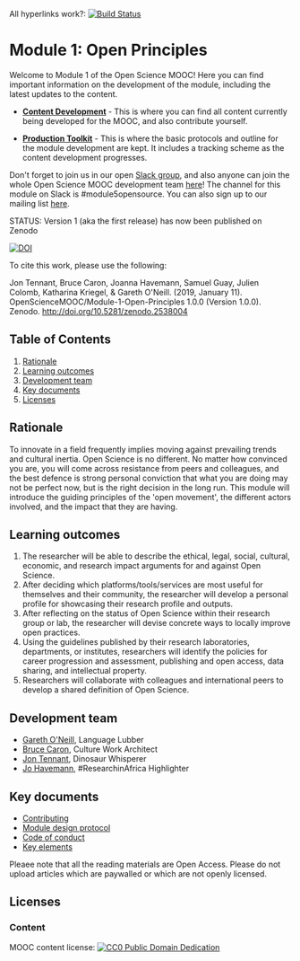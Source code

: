 All hyperlinks work?: [![Build Status](https://travis-ci.org/OpenScienceMOOC/Module-1-Open-Principles.svg?branch=master)](https://travis-ci.org/OpenScienceMOOC/Module-1-Open-Principles)


# Module 1: Open Principles

Welcome to Module 1 of the Open Science MOOC! Here you can find important information on the development of the module, including the latest updates to the content.

- [**Content Development**](https://github.com/OpenScienceMOOC/Module-1-Open-Principles/tree/master/content_development) - This is where you can find all content currently being developed for the MOOC, and also contribute yourself.

- [**Production Toolkit**](https://github.com/OpenScienceMOOC/Module-1-Open-Principles/tree/master/production_toolkit) - This is where the basic protocols and outline for the module development are kept. It includes a tracking scheme as the content development progresses.

Don't forget to join us in our open [Slack group](https://openmooc-ers-slackin.herokuapp.com/), and also anyone can join the whole Open Science MOOC development team [here](https://open-science-mooc-invite.herokuapp.com/)! The channel for this module on Slack is #module5opensource. You can also sign up to our mailing list [here](https://opensciencemooc.eu/contact/).

STATUS:
Version 1 (aka the first release) has now been published on Zenodo

[![DOI](https://zenodo.org/badge/DOI/10.5281/zenodo.2538004.svg)](https://doi.org/10.5281/zenodo.2538004)

To cite this work, please use the following:

Jon Tennant, Bruce Caron, Joanna Havemann, Samuel Guay, Julien Colomb, Katharina Kriegel, & Gareth O'Neill. (2019, January 11). OpenScienceMOOC/Module-1-Open-Principles 1.0.0 (Version 1.0.0). Zenodo. http://doi.org/10.5281/zenodo.2538004

## Table of Contents

1. [Rationale](#Rationale)
2. [Learning outcomes](#Learning_outcomes)
3. [Development team](#Development_team)
4. [Key documents](#Key_documents)
5. [Licenses](#Licenses)

## Rationale <a name="Rationale"></a>

To innovate in a field frequently implies moving against prevailing trends and cultural inertia. Open Science is no different. No matter how convinced you are, you will come across resistance from peers and colleagues, and the best defence is strong personal conviction that what you are doing may not be perfect now, but is the right decision in the long run. This module will introduce the guiding principles of the 'open movement', the different actors involved, and the impact that they are having.


## Learning outcomes <a name="Learning_outcomes"></a>

1. The researcher will be able to describe the ethical, legal, social, cultural, economic, and research impact arguments for and against Open Science.
1. After deciding which platforms/tools/services are most useful for themselves and their community, the researcher will develop a personal profile for showcasing their research profile and outputs.
1. After reflecting on the status of Open Science within their research group or lab, the researcher will devise concrete ways to locally improve open practices.
1. Using the guidelines published by their research laboratories, departments, or institutes, researchers will identify the policies for career progression and assessment, publishing and open access, data sharing, and intellectual property.
1. Researchers will collaborate with colleagues and international peers to develop a shared definition of Open Science.


## Development team <a name="#Development_team"></a>

- [Gareth O'Neill](https://twitter.com/gtoneill), Language Lubber
- [Bruce Caron](https://twitter.com/junanaguy), Culture Work Architect
- [Jon Tennant](https://twitter.com/protohedgehog), Dinosaur Whisperer
- [Jo Havemann](https://twitter.com/johave), #ResearchinAfrica Highlighter

## Key documents <a name="Key_documents"></a>

- [Contributing](/CONTRIBUTING.md)
- [Module design protocol](/production_toolkit/MODULE_DESIGN_PROTOCOL.md)
- [Code of conduct](/CODE_OF_CONDUCT.md)
- [Key elements](/key_elements.md)

Pleaee note that all the reading materials are Open Access. Please do not upload articles which are paywalled or which are not openly licensed.

## Licenses <a name="Licenses"></a>

### Content 
MOOC content license: [![CC0 Public Domain Dedication](https://img.shields.io/badge/License-CC0%201.0-lightgrey.svg)](https://creativecommons.org/publicdomain/zero/1.0/)
